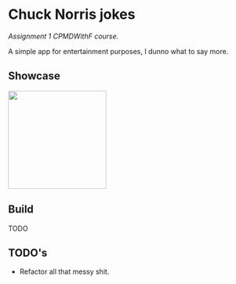 # Chuck Norris jokes

*Assignment 1 CPMDWithF course.*

A simple app for entertainment purposes, I dunno what to say more.

## Showcase

<img src="showcase.gif" width="200"/>

## Build

TODO

## TODO's

- Refactor all that messy shit.
